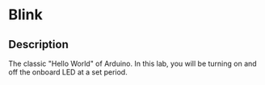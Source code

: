 # Blink

## Description

The classic "Hello World" of Arduino.  In this lab, you will be turning on and off the onboard LED at a set period.
